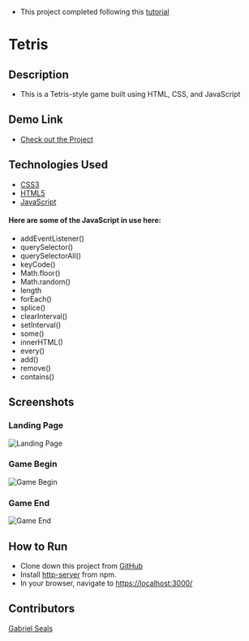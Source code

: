 * This project completed following this [tutorial](https://youtu.be/rAUn1Lom6dw)

# Tetris

## Description

* This is a Tetris-style game built using HTML, CSS, and JavaScript

## Demo Link

* [Check out the Project](https://tetris-106fa.firebaseapp.com)

## Technologies Used

* [CSS3](https://www.w3.org/Style/CSS/Overview.en.html)
* [HTML5](https://html.spec.whatwg.org/multipage/)
* [JavaScript](https://www.javascript.com/)

#### Here are some of the JavaScript in use here:

* addEventListener()
* querySelector()
* querySelectorAll()
* keyCode()
* Math.floor()
* Math.random()
* length
* forEach()
* splice()
* clearInterval()
* setInterval()
* some()
* innerHTML()
* every()
* add()
* remove()
* contains()

## Screenshots

### Landing Page
![Landing Page](https://raw.githubusercontent.com/gseals/youtube-clone/master/screenshots/Landing%20Page.png)

### Game Begin
![Game Begin](https://raw.githubusercontent.com/gseals/youtube-clone/master/screenshots/Landing%20Page.png)

### Game End
![Game End](https://raw.githubusercontent.com/gseals/youtube-clone/master/screenshots/Landing%20Page.png)

## How to Run

* Clone down this project from [GitHub](https://github.com/gseals/basic-tetris)
* Install [http-server](https://www.npmjs.com/package/http-server) from npm.
* In your browser, navigate to [https://localhost:3000/](https://localhost:3000/)

## Contributors

[Gabriel Seals](https://github.com/gseals)